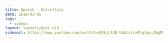 ```yaml
---
title: Opoloh - Estrellita
date: 2018-03-05
tags:
  - videos
layout: layouts/post.njk
videourl: https://www.youtube.com/watch?v=O4kjLSJB-Uk&list=PLqfqm_U5gMLlP5XSANN1uSYl-UO4jrgrx&index=6
---
```

